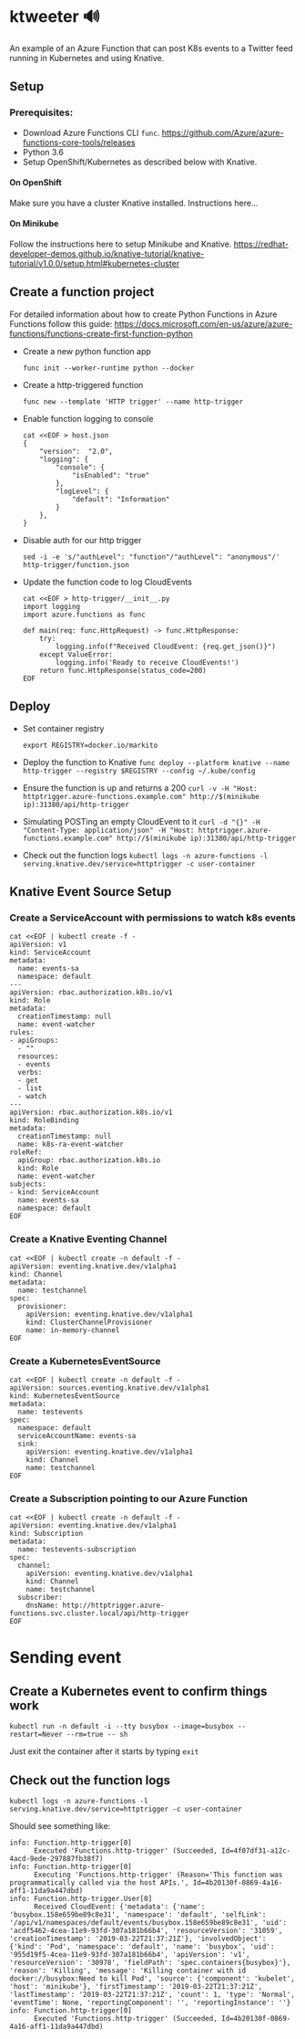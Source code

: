 # ktweeter 🔊
An example of an Azure Function that can post K8s events to a Twitter feed running in Kubernetes and using Knative.

## Setup

### Prerequisites:
- Download Azure Functions CLI `func`.  https://github.com/Azure/azure-functions-core-tools/releases
- Python 3.6
- Setup OpenShift/Kubernetes as described below with Knative.

#### On OpenShift 

Make sure you have a cluster Knative installed.  Instructions here...

#### On Minikube

Follow the instructions here to setup Minikube and Knative. https://redhat-developer-demos.github.io/knative-tutorial/knative-tutorial/v1.0.0/setup.html#kubernetes-cluster



## Create a function project 

For detailed information about how to create Python Functions in Azure Functions follow this guide: 
https://docs.microsoft.com/en-us/azure/azure-functions/functions-create-first-function-python


* Create a new python function app

  `func init --worker-runtime python --docker`

* Create a http-triggered function

  `func new --template 'HTTP trigger' --name http-trigger`

* Enable function logging to console
  ```
  cat <<EOF > host.json
  {
      "version":  "2.0",
      "logging": {
          "console": {
              "isEnabled": "true"
          },
          "logLevel": {
              "default": "Information"
          }
      },
  }
  ```
* Disable auth for our http trigger

  `sed -i -e 's/"authLevel": "function"/"authLevel": "anonymous"/' http-trigger/function.json`

* Update the function code to log CloudEvents
  ```
  cat <<EOF > http-trigger/__init__.py
  import logging
  import azure.functions as func

  def main(req: func.HttpRequest) -> func.HttpResponse:
      try:
          logging.info(f"Received CloudEvent: {req.get_json()}")
      except ValueError:
          logging.info('Ready to receive CloudEvents!')
      return func.HttpResponse(status_code=200)
  EOF
  ```

## Deploy 

* Set container registry 

  `export REGISTRY=docker.io/markito`

* Deploy the function to Knative
  `func deploy --platform knative --name http-trigger --registry $REGISTRY --config ~/.kube/config`

* Ensure the function is up and returns a 200
  `curl -v -H "Host: httptrigger.azure-functions.example.com" http://$(minikube ip):31380/api/http-trigger`

* Simulating POSTing an empty CloudEvent to it
  `curl -d "{}" -H "Content-Type: application/json" -H "Host: httptrigger.azure-functions.example.com" http://$(minikube ip):31380/api/http-trigger`

* Check out the function logs
  `kubectl logs -n azure-functions -l serving.knative.dev/service=httptrigger -c user-container`

## Knative Event Source Setup 

### Create a ServiceAccount with permissions to watch k8s events
  ```
  cat <<EOF | kubectl create -f -
  apiVersion: v1
  kind: ServiceAccount
  metadata:
    name: events-sa
    namespace: default
  ---
  apiVersion: rbac.authorization.k8s.io/v1
  kind: Role
  metadata:
    creationTimestamp: null
    name: event-watcher
  rules:
  - apiGroups:
    - ""
    resources:
    - events
    verbs:
    - get
    - list
    - watch
  ---
  apiVersion: rbac.authorization.k8s.io/v1
  kind: RoleBinding
  metadata:
    creationTimestamp: null
    name: k8s-ra-event-watcher
  roleRef:
    apiGroup: rbac.authorization.k8s.io
    kind: Role
    name: event-watcher
  subjects:
  - kind: ServiceAccount
    name: events-sa
    namespace: default
  EOF
  ```

### Create a Knative Eventing Channel
```
cat <<EOF | kubectl create -n default -f -
apiVersion: eventing.knative.dev/v1alpha1
kind: Channel
metadata:
  name: testchannel
spec:
  provisioner:
    apiVersion: eventing.knative.dev/v1alpha1
    kind: ClusterChannelProvisioner
    name: in-memory-channel
EOF
```


### Create a KubernetesEventSource
```
cat <<EOF | kubectl create -n default -f -
apiVersion: sources.eventing.knative.dev/v1alpha1
kind: KubernetesEventSource
metadata:
  name: testevents
spec:
  namespace: default
  serviceAccountName: events-sa
  sink:
    apiVersion: eventing.knative.dev/v1alpha1
    kind: Channel
    name: testchannel
EOF
```

### Create a Subscription pointing to our Azure Function
```
cat <<EOF | kubectl create -n default -f -
apiVersion: eventing.knative.dev/v1alpha1
kind: Subscription
metadata:
  name: testevents-subscription
spec:
  channel:
    apiVersion: eventing.knative.dev/v1alpha1
    kind: Channel
    name: testchannel
  subscriber:
    dnsName: http://httptrigger.azure-functions.svc.cluster.local/api/http-trigger
EOF
```

# Sending event 

## Create a Kubernetes event to confirm things work
```
kubectl run -n default -i --tty busybox --image=busybox --restart=Never --rm=true -- sh
```

Just exit the container after it starts by typing `exit`

## Check out the function logs
```
kubectl logs -n azure-functions -l serving.knative.dev/service=httptrigger -c user-container
```

Should see something like:
```
info: Function.http-trigger[0]
      Executed 'Functions.http-trigger' (Succeeded, Id=4f07df31-a12c-4acd-9ede-297887fb38f7)
info: Function.http-trigger[0]
      Executing 'Functions.http-trigger' (Reason='This function was programmatically called via the host APIs.', Id=4b20130f-0869-4a16-aff1-11da9a447dbd)
info: Function.http-trigger.User[0]
      Received CloudEvent: {'metadata': {'name': 'busybox.158e659be89c8e31', 'namespace': 'default', 'selfLink': '/api/v1/namespaces/default/events/busybox.158e659be89c8e31', 'uid': 'acdf5462-4cea-11e9-93fd-307a181b66b4', 'resourceVersion': '31059', 'creationTimestamp': '2019-03-22T21:37:21Z'}, 'involvedObject': {'kind': 'Pod', 'namespace': 'default', 'name': 'busybox', 'uid': '955d19f5-4cea-11e9-93fd-307a181b66b4', 'apiVersion': 'v1', 'resourceVersion': '30978', 'fieldPath': 'spec.containers{busybox}'}, 'reason': 'Killing', 'message': 'Killing container with id docker://busybox:Need to kill Pod', 'source': {'component': 'kubelet', 'host': 'minikube'}, 'firstTimestamp': '2019-03-22T21:37:21Z', 'lastTimestamp': '2019-03-22T21:37:21Z', 'count': 1, 'type': 'Normal', 'eventTime': None, 'reportingComponent': '', 'reportingInstance': ''}
info: Function.http-trigger[0]
      Executed 'Functions.http-trigger' (Succeeded, Id=4b20130f-0869-4a16-aff1-11da9a447dbd)
```
